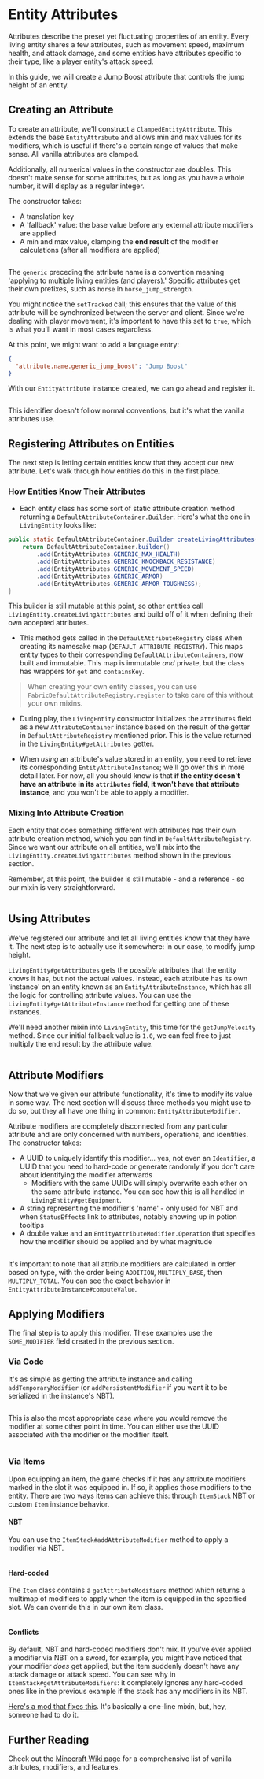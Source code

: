 # Entity Attributes

Attributes describe the preset yet fluctuating properties of an entity. Every living entity shares a few attributes, such as movement speed, maximum health, and attack damage, and some entities have attributes specific to their type, like a player entity's attack speed.

In this guide, we will create a Jump Boost attribute that controls the jump height of an entity.

## Creating an Attribute

To create an attribute, we'll construct a `ClampedEntityAttribute`. This extends the base `EntityAttribute` and allows min and max values for its modifiers, which is useful if there's a certain range of values that make sense. All vanilla attributes are clamped.

Additionally, all numerical values in the constructor are doubles. This doesn't make sense for some attributes, but as long as you have a whole number, it will display as a regular integer.

The constructor takes:

- A translation key
- A 'fallback' value: the base value before any external attribute modifiers are applied
- A min and max value, clamping the **end result** of the modifier calculations (after all modifiers are applied)

```file:src/main/java/org/quiltmc/wiki/entity_attributes/AttributesExample.java@Attribute-Instance
```

The `generic` preceding the attribute name is a convention meaning 'applying to multiple living entities (and players).' Specific attributes get their own prefixes, such as `horse` in `horse_jump_strength`.

You might notice the `setTracked` call; this ensures that the value of this attribute will be synchronized between the server and client. Since we're dealing with player movement, it's important to have this set to `true`, which is what you'll want in most cases regardless.

At this point, we might want to add a language entry:

```json
{
  "attribute.name.generic_jump_boost": "Jump Boost"
}
```

With our `EntityAttribute` instance created, we can go ahead and register it.

```file:src/main/java/org/quiltmc/wiki/entity_attributes/AttributesExample.java@Register-Attribute
```

This identifier doesn't follow normal conventions, but it's what the vanilla attributes use.

## Registering Attributes on Entities

The next step is letting certain entities know that they accept our new attribute. Let's walk through how entities do this in the first place.

### How Entities Know Their Attributes

- Each entity class has some sort of static attribute creation method returning a `DefaultAttributeContainer.Builder`. Here's what the one in `LivingEntity` looks like:

```java
public static DefaultAttributeContainer.Builder createLivingAttributes() {
    return DefaultAttributeContainer.builder()
        .add(EntityAttributes.GENERIC_MAX_HEALTH)
        .add(EntityAttributes.GENERIC_KNOCKBACK_RESISTANCE)
        .add(EntityAttributes.GENERIC_MOVEMENT_SPEED)
        .add(EntityAttributes.GENERIC_ARMOR)
        .add(EntityAttributes.GENERIC_ARMOR_TOUGHNESS);
}
```

This builder is still mutable at this point, so other entities call `LivingEntity.createLivingAttributes` and build off of it when defining their own accepted attributes.

- This method gets called in the `DefaultAttributeRegistry` class when creating its namesake map (`DEFAULT_ATTRIBUTE_REGISTRY`). This maps entity types to their corresponding `DefaultAttributeContainers`, now built and immutable. This map is immutable *and* private, but the class has wrappers for `get` and `containsKey`.

> When creating your own entity classes, you can use `FabricDefaultAttributeRegistry.register` to take care of this without your own mixins.

- During play, the `LivingEntity` constructor initializes the `attributes` field as a new `AttributeContainer` instance based on the result of the getter in `DefaultAttributeRegistry` mentioned prior. This is the value returned in the `LivingEntity#getAttributes` getter.

- When *using* an attribute's value stored in an entity, you need to retrieve its corresponding `EntityAttributeInstance`; we'll go over this in more detail later. For now, all you should know is that **if the entity doesn't have an attribute in its `attributes` field, it won't have that attribute instance**, and you won't be able to apply a modifier.

### Mixing Into Attribute Creation

Each entity that does something different with attributes has their own attribute creation method, which you can find in `DefaultAttributeRegistry`. Since we want our attribute on all entities, we'll mix into the `LivingEntity.createLivingAttributes` method shown in the previous section.

Remember, at this point, the builder is still mutable - and a reference - so our mixin is very straightforward.

```file:src/main/java/org/quiltmc/wiki/entity_attributes/mixin/LivingEntityMixin.java@Add-Attribute-Mixin
```

## Using Attributes

We've registered our attribute and let all living entities know that they have it. The next step is to actually use it somewhere: in our case, to modify jump height.

`LivingEntity#getAttributes` gets the *possible* attributes that the entity knows it has, but not the actual values. Instead, each attribute has its own 'instance' on an entity known as an `EntityAttributeInstance`, which has all the logic for controlling attribute values. You can use the `LivingEntity#getAttributeInstance` method for getting one of these instances.

We'll need another mixin into `LivingEntity`, this time for the `getJumpVelocity` method. Since our initial fallback value is `1.0`, we can feel free to just multiply the end result by the attribute value.

```file:src/main/java/org/quiltmc/wiki/entity_attributes/mixin/LivingEntityMixin.java@Use-Attribute
```

## Attribute Modifiers

Now that we've given our attribute functionality, it's time to modify its value in some way. The next section will discuss three methods you might use to do so, but they all have one thing in common: `EntityAttributeModifier`.

Attribute modifiers are completely disconnected from any particular attribute and are only concerned with numbers, operations, and identities. The constructor takes:

- A UUID to uniquely identify this modifier... yes, not even an `Identifier`, a UUID that you need to hard-code or generate randomly if you don't care about identifying the modifier afterwards
    - Modifiers with the same UUIDs will simply overwrite each other on the same attribute instance. You can see how this is all handled in `LivingEntity#getEquipment`.
- A string representing the modifier's 'name' - only used for NBT and when `StatusEffect`s link to attributes, notably showing up in potion tooltips
- A double value and an `EntityAttributeModifier.Operation` that specifies how the modifier should be applied and by what magnitude

```file:src/main/java/org/quiltmc/wiki/entity_attributes/AttributesExample.java@Modifier-Instance
```

It's important to note that all attribute modifiers are calculated in order based on type, with the order being `ADDITION`, `MULTIPLY_BASE`, then `MULTIPLY_TOTAL`. You can see the exact behavior in `EntityAttributeInstance#computeValue`.

## Applying Modifiers

The final step is to apply this modifier. These examples use the `SOME_MODIFIER` field created in the previous section.

### Via Code

It's as simple as getting the attribute instance and calling `addTemporaryModifier` (or `addPersistentModifier` if you want it to be serialized in the instance's NBT).

```file:src/main/java/org/quiltmc/wiki/entity_attributes/JumpBoostCommand.java@Apply-Direct
```

This is also the most appropriate case where you would remove the modifier at some other point in time. You can either use the UUID associated with the modifier or the modifier itself.

```file:src/main/java/org/quiltmc/wiki/entity_attributes/JumpBoostCommand.java@Remove-Direct
```

### Via Items

Upon equipping an item, the game checks if it has any attribute modifiers marked in the slot it was equipped in. If so, it applies those modifiers to the entity. There are two ways items can achieve this: through `ItemStack` NBT or custom `Item` instance behavior.

#### NBT

You can use the `ItemStack#addAttributeModifier` method to apply a modifier via NBT.

```file:src/main/java/org/quiltmc/wiki/entity_attributes/JumpBoostCommand.java@Apply-NBT
```

#### Hard-coded

The `Item` class contains a `getAttributeModifiers` method which returns a multimap of modifiers to apply when the item is equipped in the specified slot. We can override this in our own item class.

```file:src/main/java/org/quiltmc/wiki/entity_attributes/JumpStick.java
```

#### Conflicts

By default, NBT and hard-coded modifiers don't mix. If you've ever applied a modifier via NBT on a sword, for example, you might have noticed that your modifier *does* get applied, but the item suddenly doesn't have any attack damage or attack speed. You can see why in `ItemStack#getAttributeModifiers`: it completely ignores any hard-coded ones like in the previous example if the stack has any modifiers in its NBT.

[Here's a mod that fixes this](https://modrinth.com/mod/cmods). It's basically a one-line mixin, but, hey, someone had to do it.

## Further Reading

Check out the [Minecraft Wiki page](https://minecraft.fandom.com/wiki/Attribute) for a comprehensive list of vanilla attributes, modifiers, and features.
